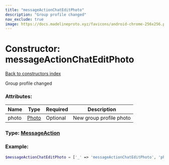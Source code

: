 ```yaml
---
title: "messageActionChatEditPhoto"
description: "Group profile changed"
nav_exclude: true
image: https://docs.madelineproto.xyz/favicons/android-chrome-256x256.png
---
```

# Constructor: messageActionChatEditPhoto  
[Back to constructors index](/API_docs/constructors/index.html)



Group profile changed

### Attributes:

| Name     |    Type       | Required | Description |
|----------|---------------|----------|-------------|
|photo|[Photo](/API_docs/types/Photo.html) | Optional|New group profile photo|



### Type: [MessageAction](/API_docs/types/MessageAction.html)


### Example:

```php
$messageActionChatEditPhoto = ['_' => 'messageActionChatEditPhoto', 'photo' => Photo];
```  
